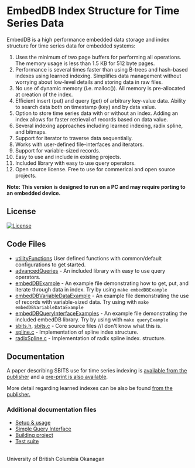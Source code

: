 # EmbedDB Index Structure for Time Series Data

EmbedDB is a high performance embedded data storage and index structure for time series data for embedded systems:

1. Uses the minimum of two page buffers for performing all operations. The memory usage is less than 1.5 KB for 512 byte pages.
2. Performance is several times faster than using B-trees and hash-based indexes using learned indexing. Simplifies data management without worrying about low-level details and storing data in raw files.
3. No use of dynamic memory (i.e. malloc()). All memory is pre-allocated at creation of the index.
4. Efficient insert (put) and query (get) of arbitrary key-value data. Ability to search data both on timestamp (key) and by data value.
5. Option to store time series data with or without an index. Adding an index allows for faster retrieval of records based on data value.
6. Several indexing approaches including learned indexing, radix spline, and bitmaps. 
7. Support for iterator to traverse data sequentially.
8. Works with user-defined file-interfaces and iterators. 
9. Support for variable-sized records.
10. Easy to use and include in existing projects.
11. Included library with easy to use query operators. 
12. Open source license. Free to use for commerical and open source projects.

**Note: This version is designed to run on a PC and may require porting to an embedded device.**


## License

[![License](https://img.shields.io/badge/License-BSD%203--Clause-blue.svg)](https://opensource.org/licenses/BSD-3-Clause)

## Code Files

-   [utilityFunctions](src/embedDB/utilityFunctions.c) User defined functions with common/default configurations to get started.
-   [advancedQueries](src/embedDB/utilityFunctions.c) - An included library with easy to use query operators. 
-   [embedDBExample](examples/embedDBExample.c) - An example file demonstrating how to get, put, and iterate through data in index. Try by using `make embedDBExample`
-   [embedDBVariableDataExample](examples/embedDBVariableDataExample.c) - An example file demonstrating the use of records with variable-sized data. Try using with `make embedDBVariableDataExample`
-   [embedDBQueryInterfaceExamples](examples/advancedQueryInterfaceExample.c) - An example file demonstrating the included embedDB library. Try by using with `make queryExample`
-   [sbits.h](src/embedDB/embedDB.h), [sbits.c](src/embedDB/embedDB.c) - Core source files //I don't know what this is.
-   [spline.c](src/spline/spline.c) - Implementation of spline index structure.
-   [radixSpline.c](src/spline/radixspline.c) - Implementation of radix spline index. structure. 

## Documentation

A paper describing SBITS use for time series indexing is [available from the publisher](https://www.scitepress.org/Link.aspx?doi=10.5220/0010318800920099) and a [pre-print is also available](SBITS_time_series_index.pdf).

More detail regarding learned indexes can be also be found [from the publisher.](https://arxiv.org/abs/2302.03085)

### Additional documentation files

-   [Setup & usage](docs/usageInfo.md)
-   [Simple Query Interface](docs/advancedQueries.md)
-   [Building project](docs/buildRunInformation.md)
-   [Test suite](docs/testInfo.md)

<br>University of British Columbia Okanagan
